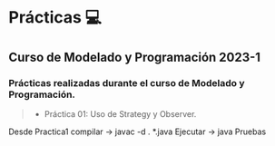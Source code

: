 # Prácticas 💻

## Curso de Modelado y Programación 2023-1

### Prácticas realizadas durante el curso de Modelado y Programación.

> - Práctica 01: Uso de Strategy y Observer.

Desde Practica1 compilar -> javac -d . *.java Ejecutar -> java Pruebas
